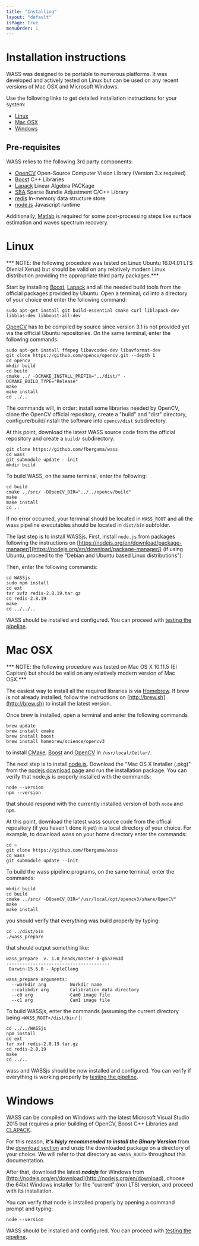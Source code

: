 ```yaml
---
title: "Installing"
layout: "default"
isPage: true
menuOrder: 1
---
```


# Installation instructions

WASS was designed to be portable to numerous platforms. It was developed
and actively tested on Linux but can be used on any recent versions of Mac OSX and Microsoft
Windows.

Use the following links to get detailed installation instructions for your system:

- [Linux](#linux)
- [Mac OSX](#mac-osx)
- [Windows](#windows)

## Pre-requisites

WASS relies to the following 3rd party components:

- [OpenCV](http://opencv.org) Open-Source Computer Vision Library (Version 3.x required) 
- [Boost](http://www.boost.org) C++ Libraries
- [Lapack](http://www.netlib.org/lapack/) Linear Algebra PACKage
- [SBA](http://users.ics.forth.gr/~lourakis/sba/) Sparse Bundle Adjustment C/C++ Library
- [redis](http://redis.io) In-memory data structure store
- [node.js](https://nodejs.org) Javascript runtime

Additionally, [Matlab](http://www.mathworks.com) is required for some post-processing steps like surface estimation and waves spectrum recovery.


# Linux

*** NOTE: the following procedure was tested on Linux Ubuntu 16.04.01 LTS (Xenial Xerus)
but should be valid on any relatively modern Linux distribution providing the appropriate
third party packages.***

Start by installing [Boost](http://www.boost.org), [Lapack](http://www.netlib.org/lapack/) and 
all the needed build tools from the official packages provided by Ubuntu. Open a terminal, cd
into a directory of your choice end enter the following command:

```
sudo apt-get install git build-essential cmake curl liblapack-dev libblas-dev libboost-all-dev 
```

[OpenCV](http://opencv.org) has to be compiled by source since version 3.1 is
not provided yet via the official Ubuntu repositories. On the same terminal,
enter the following commands:

```
sudo apt-get install ffmpeg libavcodec-dev libavformat-dev
git clone https://github.com/opencv/opencv.git --depth 1
cd opencv
mkdir build
cd build 
cmake ../ -DCMAKE_INSTALL_PREFIX="../dist/" -DCMAKE_BUILD_TYPE="Release"
make
make install
cd ../..
```

The commands will, in order: install some libraries needed by OpenCV, clone the OpenCV official
repository, create a "build" and "dist" directory, configure/build/install the software
into ```opencv/dist``` subdirectory.

At this point, download the latest WASS source code from the official repository and 
create a ```build/``` subdirectory: 

```
git clone https://github.com/fbergama/wass
cd wass
git submodule update --init
mkdir build
```

To build WASS, on the same terminal, enter the following:

```
cd build
cmake ../src/ -DOpenCV_DIR="../../opencv/build"
make
make install
cd ..
```

If no error occurred, your terminal should be located in ```WASS_ROOT``` and
all the wass pipeline executables should be located in ```dist/bin```
subfolder.

The last step is to install WASSjs. First, install ```node.js``` from packages
following the instructions on
[https://nodejs.org/en/download/package-manager/](https://nodejs.org/en/download/package-manager/)
(if using Ubuntu, proceed to the "Debian and Ubuntu based Linux
distributions").

Then, enter the following commands:

```
cd WASSjs
sudo npm install
cd ext
tar xvfz redis-2.8.19.tar.gz
cd redis-2.8.19
make
cd ../../..
```

WASS should be installed and configured. You can proceed with [testing the pipeline](testing.html).

# Mac OSX

*** NOTE: the following procedure was tested on Mac OS X 10.11.5 (El Capitan)
but should be valid on any relatively modern version of Mac OSX.***

The easiest way to install all the required libraries is via
[Homebrew](http://brew.sh).  If brew is not already installed, follow the
instructions on [http://brew.sh](http://brew.sh) to install the latest version.


Once brew is installed, open a terminal and enter the following commands

```
brew update
brew install cmake
brew install boost
brew install homebrew/science/opencv3
```

to install [CMake](https://cmake.org), [Boost](http://www.boost.org) and 
[OpenCV](http://opencv.org) in ```/usr/local/Cellar/```.

The next step is to install [node.js](https://nodejs.org). Download the 
"Mac OS X Installer (.pkg)" from the [nodejs download page](http://nodejs.org/en/download)
and run the installation package. You can verify that node.js is properly installed with the
commands:

```
node --version
npm --version
```

that should respond with the currently installed version of both ```node``` and ```npm```.

At this point, download the latest wass source code from the offical repository
(if you haven't done it yet) in a local directory of your choice. For example,
to download wass on your home directory enter the commands:

```
cd ~
git clone https://github.com/fbergama/wass
cd wass
git submodule update --init
```

To build the wass pipeline programs, on the same terminal, enter the commands:

```
mkdir build
cd build
cmake ../src/ -DOpenCV_DIR="/usr/local/opt/opencv3/share/OpenCV"
make
make install
```

you should verify that everything was build properly by typing:

```
cd ../dist/bin
./wass_prepare
```

that should output something like:

```
wass_prepare  v. 1.0_heads/master-0-g5a7e63d
---------------------------------------
 Darwin-15.5.0 - AppleClang

wass_prepare arguments:
  --workdir arg         Workdir name
  --calibdir arg        Calibration data directory
  --c0 arg              Cam0 image file
  --c1 arg              Cam1 image file
```

To build WASSjs, enter the commands (assuming the current directory being ```<WASS_ROOT>/dist/bin/``` ): 

```
cd ../../WASSjs
npm install
cd ext
tar xvf redis-2.8.19.tar.gz
cd redis-2.8.19
make
cd ../..
```

wass and WASSjs should be now installed and configured. You can verify if
everything is working properly by [testing the pipeline](testing.html).


# Windows

WASS can be compiled on Windows with the latest Microsoft Visual Studio 2015
but requires a prior building of OpenCV, Boost C++ Libraries and
[CLAPACK](http://www.netlib.org/clapack/).

For this reason, ***it's higly recommended to install the Binary Version***
from the [download section](/wass/download.html) and unzip the downloaded package on
a directory of your choice. We will refer to that directory as
```<WASS_ROOT>``` throughout this documentation.

After that, download the latest ***nodejs*** for Windows from
[http://nodejs.org/en/download](http://nodejs.org/en/download), choose the
64bit Windows installer for the "current" (non LTS) version, and proceed with
its installation.

You can verify that node is installed properly by opening a command prompt 
and typing:

```
node --version
```

WASS should be installed and configured. You can proceed with [testing the pipeline](testing.html).

